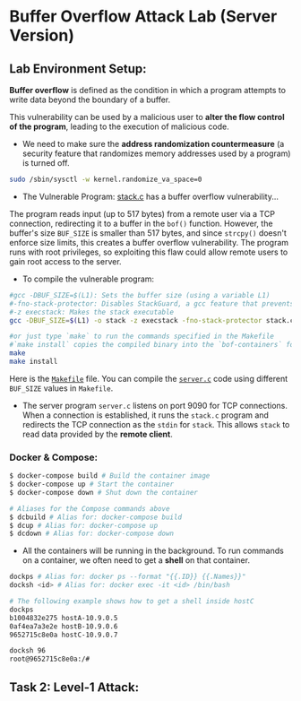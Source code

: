 # Buffer Overflow Attack Lab (Server Version)

## Lab Environment Setup:
**Buffer overflow** is defined as the condition in which a program attempts to write data beyond the boundary of a buffer.

This vulnerability can be used by a malicious user to **alter the flow control of the program**, leading to the execution of malicious code.

- We need to make sure the **address randomization countermeasure** (a security feature that randomizes memory addresses used by a program) is turned off.
```bash
sudo /sbin/sysctl -w kernel.randomize_va_space=0
```

- The Vulnerable Program: [stack.c](/lab6/stack.c) has a buffer overflow vulnerability...

The program reads input (up to 517 bytes) from a remote user via a TCP connection, redirecting it to a buffer in the `bof()` function. However, the buffer's size `BUF_SIZE` is smaller than 517 bytes, and since `strcpy()` doesn't enforce size limits, this creates a buffer overflow vulnerability. The program runs with root privileges, so exploiting this flaw could allow remote users to gain root access to the server.

- To compile the vulnerable program:

```bash
#gcc -DBUF_SIZE=$(L1): Sets the buffer size (using a variable L1) 
#-fno-stack-protector: Disables StackGuard, a gcc feature that prevents stack buffer overflows
#-z execstack: Makes the stack executable
gcc -DBUF_SIZE=$(L1) -o stack -z execstack -fno-stack-protector stack.c

#or just type `make` to run the commands specified in the Makefile
#`make install` copies the compiled binary into the `bof-containers` folder
make
make install
```

Here is the [`Makefile`](/lab6/Makefile) file. You can compile the [`server.c`](/lab6/server.c) code using different `BUF_SIZE` values in `Makefile`.

- The server program `server.c` listens on port 9090 for TCP connections. When a connection is established, it runs the `stack.c` program and redirects the TCP connection as the `stdin` for `stack`. This allows `stack` to read data provided by the **remote client**.

### Docker & Compose:

```bash
$ docker-compose build # Build the container image
$ docker-compose up # Start the container
$ docker-compose down # Shut down the container

# Aliases for the Compose commands above
$ dcbuild # Alias for: docker-compose build
$ dcup # Alias for: docker-compose up
$ dcdown # Alias for: docker-compose down
```

- All the containers will be running in the background. To run commands on a container, we often need to get a **shell** on that container.

```bash
dockps # Alias for: docker ps --format "{{.ID}} {{.Names}}"
docksh <id> # Alias for: docker exec -it <id> /bin/bash

# The following example shows how to get a shell inside hostC
dockps
b1004832e275 hostA-10.9.0.5
0af4ea7a3e2e hostB-10.9.0.6
9652715c8e0a hostC-10.9.0.7

docksh 96
root@9652715c8e0a:/#
```

## Task 2: Level-1 Attack: